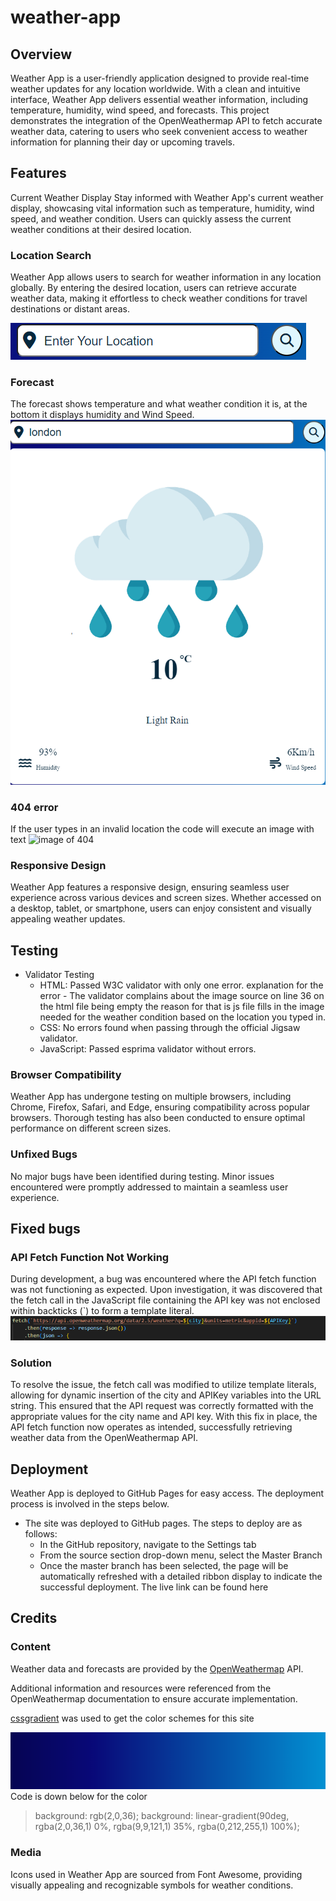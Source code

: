 # weather-app
## Overview 
Weather App is a user-friendly application designed to provide real-time weather updates for any location worldwide. With a clean and intuitive interface, Weather App delivers essential weather information, including temperature, humidity, wind speed, and forecasts. This project demonstrates the integration of the OpenWeathermap API to fetch accurate weather data, catering to users who seek convenient access to weather information for planning their day or upcoming travels.

## Features
Current Weather Display
Stay informed with Weather App's current weather display, showcasing vital information such as temperature, humidity, wind speed, and weather condition. Users can quickly assess the current weather conditions at their desired location.

### Location Search
Weather App allows users to search for weather information in any location globally. By entering the desired location, users can retrieve accurate weather data, making it effortless to check weather conditions for travel destinations or distant areas.

![Search image](https://github.com/Hazarsoysuren/weather-app/blob/main/assets/images/search.png?raw=true)

### Forecast
The forecast shows temperature and what weather condition it is, at the bottom it displays humidity and Wind Speed.
![Forecast image](https://github.com/Hazarsoysuren/weather-app/blob/main/assets/images/forecast.png?raw=true)

### 404 error
If the user types in an invalid location the code will execute an image with text
![image of 404]()

### Responsive Design
Weather App features a responsive design, ensuring seamless user experience across various devices and screen sizes. Whether accessed on a desktop, tablet, or smartphone, users can enjoy consistent and visually appealing weather updates.

## Testing
- Validator Testing
  - HTML: Passed W3C validator with only one error.
  explanation for the error - The validator complains about the image source on line 36 on the html file being empty the reason for that is js file fills in the image needed for the weather condition based on the location you typed in.
  - CSS: No errors found when passing through the official Jigsaw validator.
  - JavaScript: Passed esprima validator without errors.
  

### Browser Compatibility
Weather App has undergone testing on multiple browsers, including Chrome, Firefox, Safari, and Edge, ensuring compatibility across popular browsers. Thorough testing has also been conducted to ensure optimal performance on different screen sizes.

### Unfixed Bugs
No major bugs have been identified during testing. Minor issues encountered were promptly addressed to maintain a seamless user experience.

## Fixed bugs
### API Fetch Function Not Working
During development, a bug was encountered where the API fetch function was not functioning as expected. Upon investigation, it was discovered that the fetch call in the JavaScript file containing the API key was not enclosed within backticks (`) to form a template literal. 
![solution](https://github.com/Hazarsoysuren/weather-app/blob/main/assets/images/solution.png?raw=true)
### Solution
To resolve the issue, the fetch call was modified to utilize template literals, allowing for dynamic insertion of the city and APIKey variables into the URL string. This ensured that the API request was correctly formatted with the appropriate values for the city name and API key. With this fix in place, the API fetch function now operates as intended, successfully retrieving weather data from the OpenWeathermap API.


## Deployment
Weather App is deployed to GitHub Pages for easy access. The deployment process is involved in the steps below. 
- The site was deployed to GitHub pages. The steps to deploy are as follows:
   - In the GitHub repository, navigate to the Settings tab
   - From the source section drop-down menu, select the Master Branch
   - Once the master branch has been selected, the page will be automatically refreshed with a detailed ribbon display to indicate the successful deployment.
The live link can be found here


## Credits
### Content
Weather data and forecasts are provided by the [OpenWeathermap](https://openweathermap.org) API.

Additional information and resources were referenced from the OpenWeathermap documentation to ensure accurate implementation.

[cssgradient](https://cssgradient.io) was used to get the color schemes for this site

![Colorscheme](https://github.com/Hazarsoysuren/weather-app/blob/main/assets/images/color.png?raw=true)                  
Code is down below for the color
> background: rgb(2,0,36);
background: linear-gradient(90deg, rgba(2,0,36,1) 0%, rgba(9,9,121,1) 35%, rgba(0,212,255,1) 100%);

### Media
Icons used in Weather App are sourced from Font Awesome, providing visually appealing and recognizable symbols for weather conditions.
